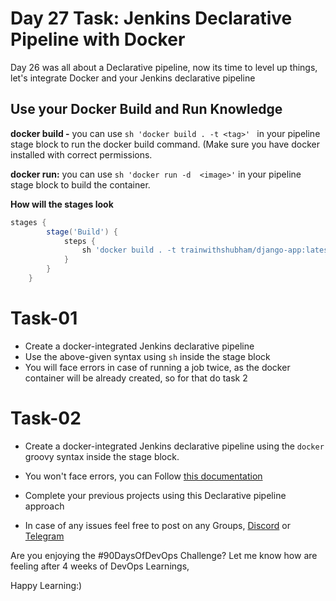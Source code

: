 
# Day 27 Task: Jenkins Declarative Pipeline with Docker

  

Day 26 was all about a Declarative pipeline, now its time to level up things, let's integrate Docker and your Jenkins declarative pipeline

  

## Use your Docker Build and Run Knowledge

  

**docker build  -** you can use `sh 'docker build . -t <tag>' ` in your pipeline stage block to run the docker build command. (Make sure you have docker installed with correct permissions.

  

**docker run:** you can use `sh 'docker run -d  <image>'` in your pipeline stage block to build the container.

  

**How will the stages look** 
````groovy
stages {
        stage('Build') {
            steps {
                sh 'docker build . -t trainwithshubham/django-app:latest'
            }
        }
    }
````


  

# Task-01

  

- Create a docker-integrated Jenkins declarative pipeline 
- Use the above-given syntax using `sh` inside the stage block
- You will face errors in case of running a job twice, as the docker container will be already created, so for that do task 2

# Task-02

  

- Create a docker-integrated Jenkins declarative pipeline using the `docker` groovy syntax inside the stage block.
- You won't face errors, you can Follow [this documentation](https://tempora-mutantur.github.io/jenkins.io/github_pages_test/doc/book/pipeline/docker/)

- Complete your previous projects using this Declarative pipeline approach

- In case of any issues feel free to post on any Groups, [Discord](https://discord.gg/Q6ntmMtH) or [Telegram](https://t.me/trainwithshubham)

Are you enjoying the #90DaysOfDevOps Challenge?
Let me know how are feeling after 4 weeks of DevOps Learnings,


Happy Learning:)
